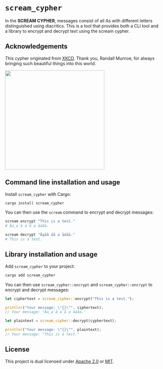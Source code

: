 # `scream_cypher`

In the **SCREAM CYPHER**, messages consist of all As with different letters
distinguished using diacritics. This is a tool that provides both a CLI tool
and a library to encrypt and decrypt text using the scream cypher.

## Acknowledgements

This cypher originated from [XKCD](https://xkcd.com/3054/). Thank you, Randall
Munroe, for always bringing such beautiful things into this world.

<img src="https://imgs.xkcd.com/comics/scream_cipher_2x.png" width=325>

## Command line installation and usage

Install `scream_cypher` with Cargo:

```sh
cargo install scream_cypher
```

You can then use the `scream` command to encrypt and decrypt messages:

```sh
scream encrypt "This is a test."
# Āa̰ảã ảã a āáãā.

scream decrypt "Āa̰ảã ảã a āáãā."
# This is a test.
```

## Library installation and usage

Add `scream_cypher` to your project:

```sh
cargo add scream_cypher
```

You can then use `scream_cypher::encrypt` and `scream_cypher::encrypt` to
encrypt and decrypt messages:

```rs
let ciphertext = scream_cipher::encrypt("This is a test.");

println!("Your message: \"{}\"", ciphertext);
// Your message: "Āa̰ảã ảã a āáãā."

let plaintext = scream_cipher::decrypt(cyphertext);

println!("Your message: \"{}\"", plaintext);
// Your message: "This is a test."
```

## License

This project is dual licensed under [Apache 2.0](./LICENSE-APACHE) or
[MIT](./LICENSE-MIT).
